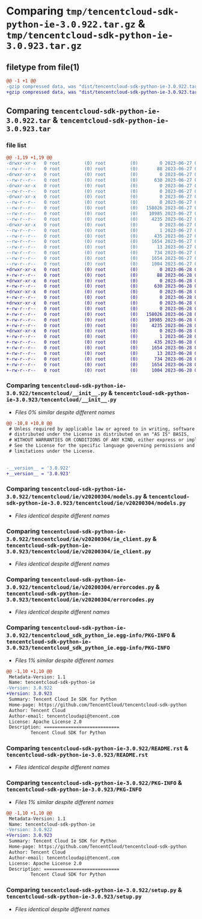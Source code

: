 # Comparing `tmp/tencentcloud-sdk-python-ie-3.0.922.tar.gz` & `tmp/tencentcloud-sdk-python-ie-3.0.923.tar.gz`

## filetype from file(1)

```diff
@@ -1 +1 @@
-gzip compressed data, was "dist/tencentcloud-sdk-python-ie-3.0.922.tar", last modified: Tue Jun 27 00:26:26 2023, max compression
+gzip compressed data, was "dist/tencentcloud-sdk-python-ie-3.0.923.tar", last modified: Wed Jun 28 00:28:37 2023, max compression
```

## Comparing `tencentcloud-sdk-python-ie-3.0.922.tar` & `tencentcloud-sdk-python-ie-3.0.923.tar`

### file list

```diff
@@ -1,19 +1,19 @@
-drwxr-xr-x   0 root         (0) root         (0)        0 2023-06-27 00:26:26.000000 tencentcloud-sdk-python-ie-3.0.922/
--rw-r--r--   0 root         (0) root         (0)       88 2023-06-27 00:26:26.000000 tencentcloud-sdk-python-ie-3.0.922/setup.cfg
-drwxr-xr-x   0 root         (0) root         (0)        0 2023-06-27 00:26:26.000000 tencentcloud-sdk-python-ie-3.0.922/tencentcloud/
--rw-r--r--   0 root         (0) root         (0)      630 2023-06-27 00:26:25.000000 tencentcloud-sdk-python-ie-3.0.922/tencentcloud/__init__.py
-drwxr-xr-x   0 root         (0) root         (0)        0 2023-06-27 00:26:26.000000 tencentcloud-sdk-python-ie-3.0.922/tencentcloud/ie/
--rw-r--r--   0 root         (0) root         (0)        0 2023-06-27 00:26:25.000000 tencentcloud-sdk-python-ie-3.0.922/tencentcloud/ie/__init__.py
-drwxr-xr-x   0 root         (0) root         (0)        0 2023-06-27 00:26:26.000000 tencentcloud-sdk-python-ie-3.0.922/tencentcloud/ie/v20200304/
--rw-r--r--   0 root         (0) root         (0)        0 2023-06-27 00:26:25.000000 tencentcloud-sdk-python-ie-3.0.922/tencentcloud/ie/v20200304/__init__.py
--rw-r--r--   0 root         (0) root         (0)   158026 2023-06-27 00:26:26.000000 tencentcloud-sdk-python-ie-3.0.922/tencentcloud/ie/v20200304/models.py
--rw-r--r--   0 root         (0) root         (0)    10985 2023-06-27 00:26:26.000000 tencentcloud-sdk-python-ie-3.0.922/tencentcloud/ie/v20200304/ie_client.py
--rw-r--r--   0 root         (0) root         (0)     4235 2023-06-27 00:26:26.000000 tencentcloud-sdk-python-ie-3.0.922/tencentcloud/ie/v20200304/errorcodes.py
-drwxr-xr-x   0 root         (0) root         (0)        0 2023-06-27 00:26:26.000000 tencentcloud-sdk-python-ie-3.0.922/tencentcloud_sdk_python_ie.egg-info/
--rw-r--r--   0 root         (0) root         (0)        1 2023-06-27 00:26:26.000000 tencentcloud-sdk-python-ie-3.0.922/tencentcloud_sdk_python_ie.egg-info/dependency_links.txt
--rw-r--r--   0 root         (0) root         (0)      435 2023-06-27 00:26:26.000000 tencentcloud-sdk-python-ie-3.0.922/tencentcloud_sdk_python_ie.egg-info/SOURCES.txt
--rw-r--r--   0 root         (0) root         (0)     1654 2023-06-27 00:26:26.000000 tencentcloud-sdk-python-ie-3.0.922/tencentcloud_sdk_python_ie.egg-info/PKG-INFO
--rw-r--r--   0 root         (0) root         (0)       13 2023-06-27 00:26:26.000000 tencentcloud-sdk-python-ie-3.0.922/tencentcloud_sdk_python_ie.egg-info/top_level.txt
--rw-r--r--   0 root         (0) root         (0)      734 2023-06-27 00:26:25.000000 tencentcloud-sdk-python-ie-3.0.922/README.rst
--rw-r--r--   0 root         (0) root         (0)     1654 2023-06-27 00:26:26.000000 tencentcloud-sdk-python-ie-3.0.922/PKG-INFO
--rw-r--r--   0 root         (0) root         (0)     1004 2023-06-27 00:26:25.000000 tencentcloud-sdk-python-ie-3.0.922/setup.py
+drwxr-xr-x   0 root         (0) root         (0)        0 2023-06-28 00:28:37.000000 tencentcloud-sdk-python-ie-3.0.923/
+-rw-r--r--   0 root         (0) root         (0)       88 2023-06-28 00:28:37.000000 tencentcloud-sdk-python-ie-3.0.923/setup.cfg
+drwxr-xr-x   0 root         (0) root         (0)        0 2023-06-28 00:28:37.000000 tencentcloud-sdk-python-ie-3.0.923/tencentcloud/
+-rw-r--r--   0 root         (0) root         (0)      630 2023-06-28 00:28:37.000000 tencentcloud-sdk-python-ie-3.0.923/tencentcloud/__init__.py
+drwxr-xr-x   0 root         (0) root         (0)        0 2023-06-28 00:28:37.000000 tencentcloud-sdk-python-ie-3.0.923/tencentcloud/ie/
+-rw-r--r--   0 root         (0) root         (0)        0 2023-06-28 00:28:37.000000 tencentcloud-sdk-python-ie-3.0.923/tencentcloud/ie/__init__.py
+drwxr-xr-x   0 root         (0) root         (0)        0 2023-06-28 00:28:37.000000 tencentcloud-sdk-python-ie-3.0.923/tencentcloud/ie/v20200304/
+-rw-r--r--   0 root         (0) root         (0)        0 2023-06-28 00:28:37.000000 tencentcloud-sdk-python-ie-3.0.923/tencentcloud/ie/v20200304/__init__.py
+-rw-r--r--   0 root         (0) root         (0)   158026 2023-06-28 00:28:37.000000 tencentcloud-sdk-python-ie-3.0.923/tencentcloud/ie/v20200304/models.py
+-rw-r--r--   0 root         (0) root         (0)    10985 2023-06-28 00:28:37.000000 tencentcloud-sdk-python-ie-3.0.923/tencentcloud/ie/v20200304/ie_client.py
+-rw-r--r--   0 root         (0) root         (0)     4235 2023-06-28 00:28:37.000000 tencentcloud-sdk-python-ie-3.0.923/tencentcloud/ie/v20200304/errorcodes.py
+drwxr-xr-x   0 root         (0) root         (0)        0 2023-06-28 00:28:37.000000 tencentcloud-sdk-python-ie-3.0.923/tencentcloud_sdk_python_ie.egg-info/
+-rw-r--r--   0 root         (0) root         (0)        1 2023-06-28 00:28:37.000000 tencentcloud-sdk-python-ie-3.0.923/tencentcloud_sdk_python_ie.egg-info/dependency_links.txt
+-rw-r--r--   0 root         (0) root         (0)      435 2023-06-28 00:28:37.000000 tencentcloud-sdk-python-ie-3.0.923/tencentcloud_sdk_python_ie.egg-info/SOURCES.txt
+-rw-r--r--   0 root         (0) root         (0)     1654 2023-06-28 00:28:37.000000 tencentcloud-sdk-python-ie-3.0.923/tencentcloud_sdk_python_ie.egg-info/PKG-INFO
+-rw-r--r--   0 root         (0) root         (0)       13 2023-06-28 00:28:37.000000 tencentcloud-sdk-python-ie-3.0.923/tencentcloud_sdk_python_ie.egg-info/top_level.txt
+-rw-r--r--   0 root         (0) root         (0)      734 2023-06-28 00:28:37.000000 tencentcloud-sdk-python-ie-3.0.923/README.rst
+-rw-r--r--   0 root         (0) root         (0)     1654 2023-06-28 00:28:37.000000 tencentcloud-sdk-python-ie-3.0.923/PKG-INFO
+-rw-r--r--   0 root         (0) root         (0)     1004 2023-06-28 00:28:37.000000 tencentcloud-sdk-python-ie-3.0.923/setup.py
```

### Comparing `tencentcloud-sdk-python-ie-3.0.922/tencentcloud/__init__.py` & `tencentcloud-sdk-python-ie-3.0.923/tencentcloud/__init__.py`

 * *Files 0% similar despite different names*

```diff
@@ -10,8 +10,8 @@
 # Unless required by applicable law or agreed to in writing, software
 # distributed under the License is distributed on an "AS IS" BASIS,
 # WITHOUT WARRANTIES OR CONDITIONS OF ANY KIND, either express or implied.
 # See the License for the specific language governing permissions and
 # limitations under the License.
 
 
-__version__ = '3.0.922'
+__version__ = '3.0.923'
```

### Comparing `tencentcloud-sdk-python-ie-3.0.922/tencentcloud/ie/v20200304/models.py` & `tencentcloud-sdk-python-ie-3.0.923/tencentcloud/ie/v20200304/models.py`

 * *Files identical despite different names*

### Comparing `tencentcloud-sdk-python-ie-3.0.922/tencentcloud/ie/v20200304/ie_client.py` & `tencentcloud-sdk-python-ie-3.0.923/tencentcloud/ie/v20200304/ie_client.py`

 * *Files identical despite different names*

### Comparing `tencentcloud-sdk-python-ie-3.0.922/tencentcloud/ie/v20200304/errorcodes.py` & `tencentcloud-sdk-python-ie-3.0.923/tencentcloud/ie/v20200304/errorcodes.py`

 * *Files identical despite different names*

### Comparing `tencentcloud-sdk-python-ie-3.0.922/tencentcloud_sdk_python_ie.egg-info/PKG-INFO` & `tencentcloud-sdk-python-ie-3.0.923/tencentcloud_sdk_python_ie.egg-info/PKG-INFO`

 * *Files 1% similar despite different names*

```diff
@@ -1,10 +1,10 @@
 Metadata-Version: 1.1
 Name: tencentcloud-sdk-python-ie
-Version: 3.0.922
+Version: 3.0.923
 Summary: Tencent Cloud Ie SDK for Python
 Home-page: https://github.com/TencentCloud/tencentcloud-sdk-python
 Author: Tencent Cloud
 Author-email: tencentcloudapi@tencent.com
 License: Apache License 2.0
 Description: ============================
         Tencent Cloud SDK for Python
```

### Comparing `tencentcloud-sdk-python-ie-3.0.922/README.rst` & `tencentcloud-sdk-python-ie-3.0.923/README.rst`

 * *Files identical despite different names*

### Comparing `tencentcloud-sdk-python-ie-3.0.922/PKG-INFO` & `tencentcloud-sdk-python-ie-3.0.923/PKG-INFO`

 * *Files 1% similar despite different names*

```diff
@@ -1,10 +1,10 @@
 Metadata-Version: 1.1
 Name: tencentcloud-sdk-python-ie
-Version: 3.0.922
+Version: 3.0.923
 Summary: Tencent Cloud Ie SDK for Python
 Home-page: https://github.com/TencentCloud/tencentcloud-sdk-python
 Author: Tencent Cloud
 Author-email: tencentcloudapi@tencent.com
 License: Apache License 2.0
 Description: ============================
         Tencent Cloud SDK for Python
```

### Comparing `tencentcloud-sdk-python-ie-3.0.922/setup.py` & `tencentcloud-sdk-python-ie-3.0.923/setup.py`

 * *Files identical despite different names*

